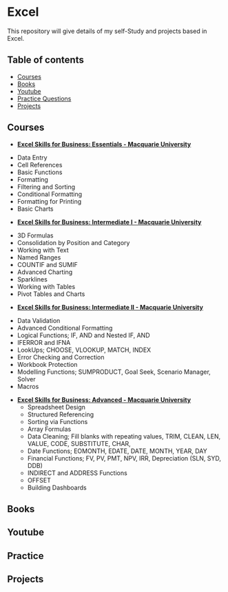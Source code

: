 # Excel
This repository will give details of my self-Study and projects based in Excel.

## Table of contents
- [Courses](#courses)
- [Books](#books)
- [Youtube](#youtube)
- [Practice Questions](#practice-questions)
- [Projects](#projects)


## Courses

- [**Excel Skills for Business: Essentials - Macquarie University**](https://www.coursera.org/learn/excel-essentials)
+ Data Entry
+ Cell References
+ Basic Functions
+ Formatting
+ Filtering and Sorting
+ Conditional Formatting
+ Formatting for Printing
+ Basic Charts

- [**Excel Skills for Business: Intermediate I - Macquarie University**](https://www.coursera.org/learn/excel-intermediate-1)
+ 3D Formulas
+ Consolidation by Position and Category 
+ Working with Text
+ Named Ranges
+ COUNTIF and SUMIF
+ Advanced Charting
+ Sparklines
+ Working with Tables
+ Pivot Tables and Charts

- [**Excel Skills for Business: Intermediate II - Macquarie University**](https://www.coursera.org/learn/excel-intermediate-2)
+ Data Validation
+ Advanced Conditional Formatting
+ Logical Functions; IF, AND and Nested IF, AND
+ IFERROR and IFNA
+ LookUps; CHOOSE, VLOOKUP, MATCH, INDEX
+ Error Checking and Correction
+ Workbook Protection
+ Modelling Functions; SUMPRODUCT, Goal Seek, Scenario Manager, Solver
+ Macros

- [**Excel Skills for Business: Advanced - Macquarie University**](https://www.coursera.org/learn/excel-advanced)
  + Spreadsheet Design
  + Structured Referencing
  + Sorting via Functions
  + Array Formulas
  + Data Cleaning; Fill blanks with repeating values, TRIM, CLEAN, LEN, VALUE, CODE, SUBSTITUTE, CHAR,  
  + Date Functions; EOMONTH, EDATE, DATE, MONTH, YEAR, DAY
  + Financial Functions; FV, PV, PMT, NPV, IRR, Depreciation (SLN, SYD, DDB)
  + INDIRECT and ADDRESS Functions
  + OFFSET
  + Building Dashboards


  
## Books

## Youtube 

## Practice

## Projects
